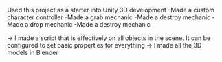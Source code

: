 
Used this project as a starter into Unity 3D development
-Made a custom character controller
-Made a grab mechanic
-Made a destroy mechanic
-Made a drop mechanic
-Made a destroy mechanic

-> I made a script that is effectively on all objects in the scene. It can be configured to set basic properties for everything
-> I made all the 3D models in Blender
